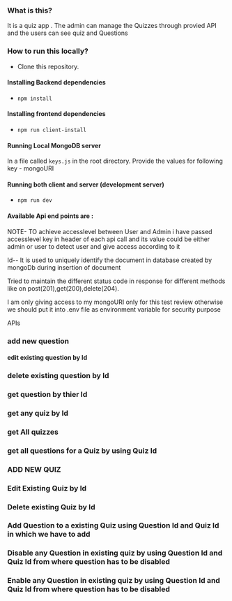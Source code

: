 ### What is this?

It is a quiz app . The admin can manage the Quizzes through provied API and the users can see quiz and Questions

### How to run this locally?

- Clone this repository.

#### Installing Backend dependencies

- `npm install`

#### Installing frontend dependencies

- `npm run client-install`

#### Running Local MongoDB server

In a file called `keys.js` in the root directory. Provide the values for following key -
mongoURI

#### Running both client and server (development server)

- `npm run dev`

#### Available Api end points are :

NOTE- TO achieve accesslevel between User and Admin i have passed accesslevel key in header of each api call and its value could be either admin or user to detect user and give access according to it

Id-- It is used to uniquely identify the document in database created by mongoDb during insertion of document

Tried to maintain the different status code in response for different methods like on post(201),get(200),delete(204).

I am only giving access to my mongoURI only for this test review otherwise we should put it into .env file as environment variable for security purpose

APIs
### add new question

#### edit existing question by Id

### delete existing question by Id

### get question by thier Id

### get any quiz by Id

### get All quizzes

### get all questions for a Quiz by using Quiz Id

### ADD NEW QUIZ

### Edit Existing Quiz by Id

### Delete existing Quiz by Id

### Add Question to a existing Quiz using Question Id and Quiz Id in which we have to add

### Disable any Question in existing quiz by using Question Id and Quiz Id from where question has to be disabled

### Enable any Question in existing quiz by using Question Id and Quiz Id from where question has to be disabled
